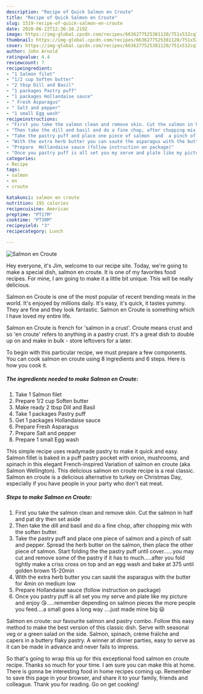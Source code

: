 ```yaml
---
description: "Recipe of Quick Salmon en Croute"
title: "Recipe of Quick Salmon en Croute"
slug: 1519-recipe-of-quick-salmon-en-croute
date: 2020-06-22T12:36:10.219Z
image: https://img-global.cpcdn.com/recipes/6636277525381120/751x532cq70/salmon-en-croute-recipe-main-photo.jpg
thumbnail: https://img-global.cpcdn.com/recipes/6636277525381120/751x532cq70/salmon-en-croute-recipe-main-photo.jpg
cover: https://img-global.cpcdn.com/recipes/6636277525381120/751x532cq70/salmon-en-croute-recipe-main-photo.jpg
author: John Arnold
ratingvalue: 4.4
reviewcount: 7
recipeingredient:
- "1 Salmon filet"
- "1/2 cup Soften butter"
- "2 tbsp Dill and Basil"
- "1 packages Pastry puff"
- "1 packages Hollandaise sauce"
- " Fresh Asparagus"
- " Salt and pepper"
- "1 small Egg wash"
recipeinstructions:
- "First you take the salmon clean and remove skin. Cut the salmon in half and pat dry then set aside"
- "Then take the dill and basil and do a fine chop, after chopping mix with the soften butter."
- "Take the pastry puff and place one piece of salmon  and  a pinch of salt and pepper. Spread the herb butter on the salmon, then place the other piece of salmon. Start folding the the pastry puff until cover......you may cut and remove some of the pastry if it has to much.....after you fold tightly make a criss cross on top and an egg wash and bake at 375 until golden brown 15-20min"
- "With the extra herb butter you can sauté the asparagus with the butter for 4min on medium low"
- "Prepare  Hollandaise sauce (follow instruction on package)"
- "Once you pastry puff is all set you my serve and plate like my picture and enjoy 😘.....remember depending on salmon pieces the more people you feed....a small goes a long way ....just made mine big 😃"
categories:
- Recipe
tags:
- salmon
- en
- croute

katakunci: salmon en croute 
nutrition: 191 calories
recipecuisine: American
preptime: "PT17M"
cooktime: "PT30M"
recipeyield: "3"
recipecategory: Lunch

---
```



![Salmon en Croute](https://img-global.cpcdn.com/recipes/6636277525381120/751x532cq70/salmon-en-croute-recipe-main-photo.jpg)

Hey everyone, it's Jim, welcome to our recipe site. Today, we're going to make a special dish, salmon en croute. It is one of my favorites food recipes. For mine, I am going to make it a little bit unique. This will be really delicious.

Salmon en Croute is one of the most popular of recent trending meals in the world. It's enjoyed by millions daily. It's easy, it's quick, it tastes yummy. They are fine and they look fantastic. Salmon en Croute is something which I have loved my entire life.

Salmon en Croute is french for &#39;salmon in a crust&#39;. Croute means crust and so &#39;en croute&#39; refers to anything in a pastry crust. It&#39;s a great dish to double up on and make in bulk - store leftovers for a later.


To begin with this particular recipe, we must prepare a few components. You can cook salmon en croute using 8 ingredients and 6 steps. Here is how you cook it.

<!--inarticleads1-->

##### The ingredients needed to make Salmon en Croute:

1. Take 1 Salmon filet
1. Prepare 1/2 cup Soften butter
1. Make ready 2 tbsp Dill and Basil
1. Take 1 packages Pastry puff
1. Get 1 packages Hollandaise sauce
1. Prepare  Fresh Asparagus
1. Prepare  Salt and pepper
1. Prepare 1 small Egg wash


This simple recipe uses readymade pastry to make it quick and easy. Salmon fillet is baked in a puff pastry pocket with onion, mushrooms, and spinach in this elegant French-inspired Variation of salmon en croute (aka Salmon Wellington). This delicious salmon en croute recipe is a real classic. Salmon en croute is a delicious alternative to turkey on Christmas Day, especially if you have people in your party who don&#39;t eat meat. 

<!--inarticleads2-->

##### Steps to make Salmon en Croute:

1. First you take the salmon clean and remove skin. Cut the salmon in half and pat dry then set aside
1. Then take the dill and basil and do a fine chop, after chopping mix with the soften butter.
1. Take the pastry puff and place one piece of salmon  and  a pinch of salt and pepper. Spread the herb butter on the salmon, then place the other piece of salmon. Start folding the the pastry puff until cover......you may cut and remove some of the pastry if it has to much.....after you fold tightly make a criss cross on top and an egg wash and bake at 375 until golden brown 15-20min
1. With the extra herb butter you can sauté the asparagus with the butter for 4min on medium low
1. Prepare  Hollandaise sauce (follow instruction on package)
1. Once you pastry puff is all set you my serve and plate like my picture and enjoy 😘.....remember depending on salmon pieces the more people you feed....a small goes a long way ....just made mine big 😃


Salmon en croute: our favourite salmon and pastry combo. Follow this easy method to make the best version of this classic dish. Serve with seasonal veg or a green salad on the side. Salmon, spinach, crème fraîche and capers in a buttery flaky pastry. A winner at dinner parties, easy to serve as it can be made in advance and never fails to impress. 

So that's going to wrap this up for this exceptional food salmon en croute recipe. Thanks so much for your time. I am sure you can make this at home. There is gonna be interesting food in home recipes coming up. Remember to save this page in your browser, and share it to your family, friends and colleague. Thank you for reading. Go on get cooking!
